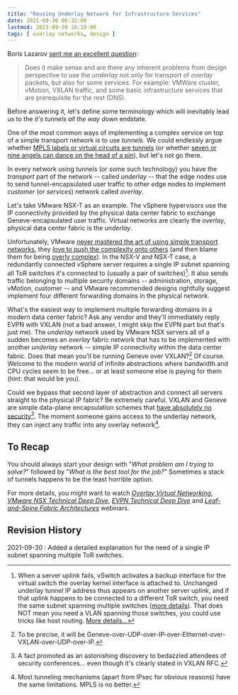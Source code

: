 ```yaml
---
title: "Reusing Underlay Network for Infrastructure Services"
date: 2021-09-30 06:32:00
lastmod: 2021-09-30 16:19:00
tags: [ overlay networks, design ]
---
```

Boris Lazarov [sent me an excellent question](/2018/05/what-is-evpn.html#691):

> Does it make sense and are there any inherent problems from design perspective to use the *underlay* not only for transport of *overlay* packets, but also for some services. For example: VMWare cluster, vMotion, VXLAN traffic, and some basic infrastructure services that are prerequisite for the rest (DNS).

Before answering it, let's define some terminology which will inevitably lead us to the *it's tunnels all the way down* endstate.
<!--more-->
One of the most common ways of implementing a complex service on top of a simple transport network is to use *tunnels*. We could endlessly argue whether [MPLS labels or virtual circuits are tunnels](/2011/10/mpls-is-not-tunneling.html) (or whether [seven or nine angels can dance on the head of a pin](https://en.wikipedia.org/wiki/How_many_angels_can_dance_on_the_head_of_a_pin%3F)), but let's not go there.

In every network using tunnels (or some such technology) you have the *transport* part of the network -- called *underlay* -- that the edge nodes use to send tunnel-encapsulated user traffic to other edge nodes to implement *customer* (or *services*) network called *overlay*.

Let's take VMware NSX-T as an example. The vSphere hypervisors use the IP connectivity provided by the physical data center fabric to exchange Geneve-encapsulated user traffic. Virtual networks are clearly the *overlay*, physical data center fabric is the *underlay*.

Unfortunately, VMware [never mastered the art of using simple transport networks](/2020/02/do-we-need-complex-data-center-switches.html), they [love to push the complexity onto others](/2019/10/the-cost-of-disruptiveness-and.html) (and then blame them for being [overly complex](/2013/04/this-is-what-makes-networking-so-complex.html)). In the NSX-V and NSX-T case, a redundantly connected vSphere server requires a single IP subnet spanning all ToR switches it's connected to (usually a pair of switches)[^S1]. It also sends traffic belonging to multiple security domains -- administration, storage, vMotion, customer -- and VMware recommended designs rightfully suggest implement four different forwarding domains in the physical network.

[^S1]: When a server uplink fails, vSwitch activates a backup interface for the virtual switch the overlay kernel interface is attached to. Unchanged underlay tunnel IP address thus appears on another server uplink, and if that uplink happens to be connected to a different ToR switch, you need the same subnet spanning multiple switches ([more details](/2020/02/do-we-need-complex-data-center-switches.html)). That does NOT mean you need a VLAN spanning those switches, you could use tricks like host routing. [More details...](/kb/Layer3Fabrics/)

What's the easiest way to implement multiple forwarding domains in a modern data center fabric? Ask any vendor and they'll immediately reply EVPN with VXLAN (not a bad answer, I might skip the EVPN part but that's just me). The *underlay* network used by VMware NSX servers all of a sudden becomes an *overlay* fabric network that has to be implemented with another *underlay* network -- simple IP connectivity within the data center fabric. Does that mean you'll be running Geneve over VXLAN?[^1] Of course. Welcome to the modern world of infinite abstractions where bandwidth and CPU cycles seem to be free... or at least someone else is paying for them (hint: that would be you).

Could we bypass that second layer of abstraction and connect all servers straight to the physical IP fabric? Be extremely careful. VXLAN and Geneve are simple data-plane encapsulation schemes that [have absolutely no security](/2018/11/omg-vxlan-is-still-insecure.html)[^2]. The moment someone gains access to the underlay network, they can inject any traffic into any overlay network[^3].

## To Recap

You should always start your design with "_What problem am I trying to solve?_" followed by "_What is the best tool for the job?_" Sometimes a stack of tunnels happens to be the least horrible option.

For more details, you might want to watch _[Overlay Virtual Networking](https://www.ipspace.net/Overlay_Virtual_Networking)_, _[VMware NSX Technical Deep Dive](https://www.ipspace.net/VMware_NSX_Technical_Deep_Dive)_, _[EVPN Technical Deep Dive](https://www.ipspace.net/EVPN_Technical_Deep_Dive)_ and _[Leaf-and-Spine Fabric Architectures](https://www.ipspace.net/Leaf-and-Spine_Fabric_Architectures)_ webinars.

## Revision History

2021-09-30
: Added a detailed explanation for the need of a single IP subnet spanning multiple ToR switches.

[^1]: To be precise, it will be Geneve-over-UDP-over-IP-over-Ethernet-over-VXLAN-over-UDP-over-IP.

[^2]: A fact promoted as an astonishing discovery to bedazzled attendees of security conferences... even though it's clearly stated in VXLAN RFC.

[^3]: Most tunneling mechanisms (apart from IPsec for obvious reasons) have the same limitations. MPLS is no better.
